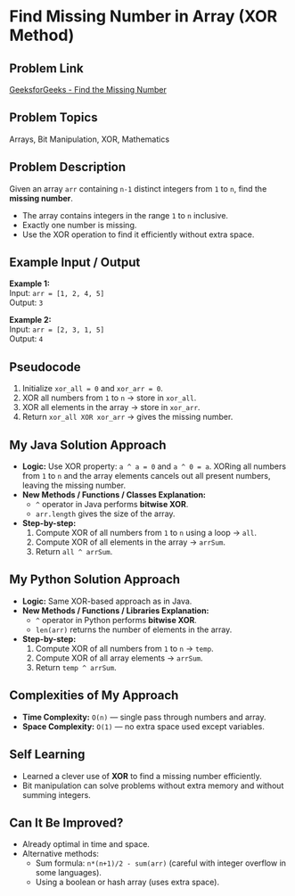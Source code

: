 # Find Missing Number in Array (XOR Method)

## Problem Link
[GeeksforGeeks - Find the Missing Number](https://practice.geeksforgeeks.org/problems/missing-number-in-array-1587115620/1)

## Problem Topics
Arrays, Bit Manipulation, XOR, Mathematics

## Problem Description
Given an array `arr` containing `n-1` distinct integers from `1` to `n`, find the **missing number**.  
- The array contains integers in the range `1` to `n` inclusive.  
- Exactly one number is missing.  
- Use the XOR operation to find it efficiently without extra space.  

## Example Input / Output
**Example 1:**  
Input: `arr = [1, 2, 4, 5]`  
Output: `3`  

**Example 2:**  
Input: `arr = [2, 3, 1, 5]`  
Output: `4`  

## Pseudocode
1. Initialize `xor_all = 0` and `xor_arr = 0`.  
2. XOR all numbers from `1` to `n` → store in `xor_all`.  
3. XOR all elements in the array → store in `xor_arr`.  
4. Return `xor_all XOR xor_arr` → gives the missing number.  

## My Java Solution Approach
- **Logic:** Use XOR property: `a ^ a = 0` and `a ^ 0 = a`. XORing all numbers from `1` to `n` and the array elements cancels out all present numbers, leaving the missing number.  
- **New Methods / Functions / Classes Explanation:**  
  - `^` operator in Java performs **bitwise XOR**.  
  - `arr.length` gives the size of the array.  
- **Step-by-step:**  
  1. Compute XOR of all numbers from `1` to `n` using a loop → `all`.  
  2. Compute XOR of all elements in the array → `arrSum`.  
  3. Return `all ^ arrSum`.  

## My Python Solution Approach
- **Logic:** Same XOR-based approach as in Java.  
- **New Methods / Functions / Libraries Explanation:**  
  - `^` operator in Python performs **bitwise XOR**.  
  - `len(arr)` returns the number of elements in the array.  
- **Step-by-step:**  
  1. Compute XOR of all numbers from `1` to `n` → `temp`.  
  2. Compute XOR of all array elements → `arrSum`.  
  3. Return `temp ^ arrSum`.  

## Complexities of My Approach
- **Time Complexity:** `O(n)` — single pass through numbers and array.  
- **Space Complexity:** `O(1)` — no extra space used except variables.  

## Self Learning
- Learned a clever use of **XOR** to find a missing number efficiently.  
- Bit manipulation can solve problems without extra memory and without summing integers.  

## Can It Be Improved?
- Already optimal in time and space.  
- Alternative methods:  
  - Sum formula: `n*(n+1)/2 - sum(arr)` (careful with integer overflow in some languages).  
  - Using a boolean or hash array (uses extra space).  
